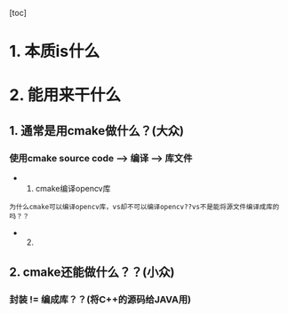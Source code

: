 [toc]



# 1. 本质is什么


# 2. 能用来干什么



## 1. 通常是用cmake做什么？(大众)

### 使用cmake  source code --> 编译 --> 库文件

- 1. cmake编译opencv库
```
为什么cmake可以编译opencv库，vs却不可以编译opencv??vs不是能将源文件编译成库的吗？？
```

- 2.




## 2. cmake还能做什么？？(小众)

### 封装  != 编成库？？(将C++的源码给JAVA用)


